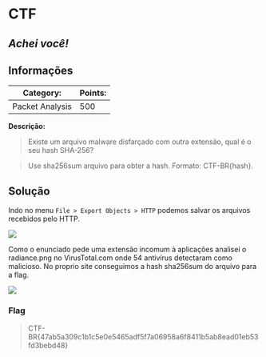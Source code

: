 # **CTF**

## _Achei você!_

## Informações

| **Category:**   | **Points:** |
| --------------- | ----------- |
| Packet Analysis | 500         |

**Descrição:**

> Existe um arquivo malware disfarçado com outra extensão, qual é o seu hash SHA-256?

> Use sha256sum arquivo para obter a hash. Formato: CTF-BR{hash}.

## Solução

Indo no menu `File > Export Objects > HTTP` podemos salvar os arquivos recebidos pelo HTTP.

![](https://i.imgur.com/wmQbTL6.png)

Como o enunciado pede uma extensão incomum à aplicações analisei o radiance.png no VirusTotal.com onde 54 antivírus detectaram como malicioso. No proprio site conseguimos a hash sha256sum do arquivo para a flag.

![](https://i.imgur.com/NxqJqSl.png)


### Flag

> CTF-BR{47ab5a309c1b1c5e0e5465adf5f7a06958a6f8411b5ab8ead01eb53fd3bebd48}

